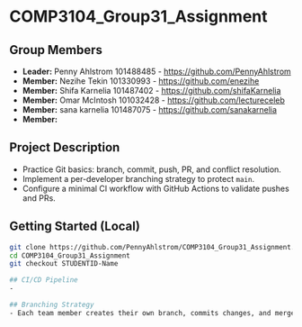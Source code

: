 # COMP3104_Group31_Assignment

## Group Members
- **Leader:** Penny Ahlstrom 101488485 - https://github.com/PennyAhlstrom
- **Member:** Nezihe Tekin 101330993 - https://github.com/enezihe
- **Member:** Shifa Karnelia 101487402 - https://github.com/shifaKarnelia
- **Member:** Omar McIntosh 101032428 - https://github.com/lectureceleb
- **Member:** sana karnelia 101487075 - https://github.com/sanakarnelia
- **Member:** 

## Project Description
- Practice Git basics: branch, commit, push, PR, and conflict resolution.
- Implement a per-developer branching strategy to protect `main`.
- Configure a minimal CI workflow with GitHub Actions to validate pushes and PRs.

## Getting Started (Local)
```bash
git clone https://github.com/PennyAhlstrom/COMP3104_Group31_Assignment.git
cd COMP3104_Group31_Assignment
git checkout STUDENTID-Name   

## CI/CD Pipeline
- 

## Branching Strategy
- Each team member creates their own branch, commits changes, and merge with `main` via Pull Requests.

